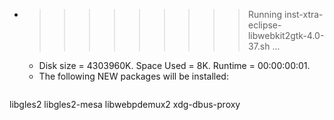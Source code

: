 * >>>>>>>>> Running inst-xtra-eclipse-libwebkit2gtk-4.0-37.sh ...
  * Disk size = 4303960K. Space Used = 8K. Runtime = 00:00:00:01.
  * The following NEW packages will be installed:
  ```bash
libgles2 libgles2-mesa libwebpdemux2 xdg-dbus-proxy
  ```
